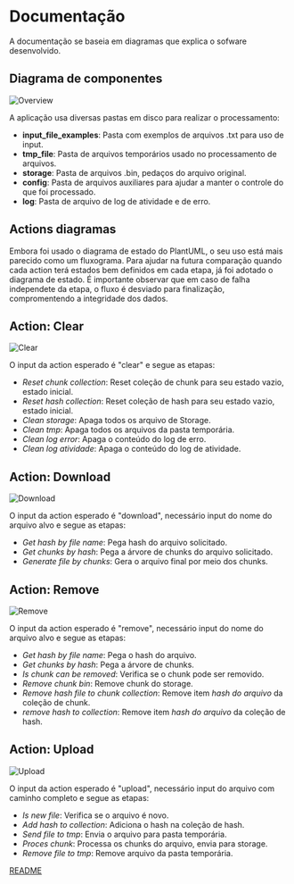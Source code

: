 # Documentação
A documentação se baseia em diagramas que explica o sofware desenvolvido.

## Diagrama de componentes
![Overview](./out_application/doc/component-overview.png "overview")

A aplicação usa diversas pastas em disco para realizar o processamento:
- **input_file_examples**: Pasta com exemplos de arquivos .txt para uso de input.
- **tmp_file**: Pasta de arquivos temporários usado no processamento de arquivos.
- **storage**: Pasta de arquivos .bin, pedaços do arquivo original.
- **config**: Pasta de arquivos auxiliares para ajudar a manter o controle do que foi processado.
- **log**: Pasta de arquivo de log de atividade e de erro.

## Actions diagramas
Embora foi usado o diagrama de estado do PlantUML, o seu uso está mais parecido como um fluxograma. Para ajudar na futura comparação quando cada action terá estados bem definidos em cada etapa, já foi adotado o diagrama de estado. É importante observar que em caso de falha independete da etapa, o fluxo é desviado para finalização, compromentendo a integridade dos dados.

## Action: Clear
![Clear](./out_application/doc/state-action-clear.png "action clear")

O input da action esperado é "clear" e segue as etapas:
- *Reset chunk collection*: Reset coleção de chunk para seu estado vazio, estado inicial.
- *Reset hash collection*: Reset coleção de hash para seu estado vazio, estado inicial.
- *Clean storage*: Apaga todos os arquivo de Storage.
- *Clean tmp*: Apaga todos os arquivos da pasta temporária.
- *Clean log error*: Apaga o conteúdo do log de erro.
- *Clean log atividade*: Apaga o conteúdo do log de atividade.

## Action: Download
![Download](./out_application/doc/state-action-download.png "action download")

O input da action esperado é "download", necessário input do nome do arquivo alvo e segue as etapas:
- *Get hash by file name*: Pega hash do arquivo solicitado.
- *Get chunks by hash*: Pega a árvore de chunks do arquivo solicitado.
- *Generate file by chunks*: Gera o arquivo final por meio dos chunks.

## Action: Remove
![Remove](./out_application/doc/state-action-remove.png "action remove")

O input da action esperado é "remove", necessário input do nome do arquivo alvo e segue as etapas:
- *Get hash by file name*: Pega o hash do arquivo.
- *Get chunks by hash*: Pega a árvore de chunks.
- *Is chunk can be removed*: Verifica se o chunk pode ser removido.
- *Remove chunk bin*: Remove chunk do storage.
- *Remove hash file to chunk collection*: Remove item _hash do arquivo_ da coleção de chunk.
- *remove hash to collection*: Remove item _hash do arquivo_ da coleção de hash.

## Action: Upload
![Upload](./out_application/doc/state-action-upload.png "action upload")

O input da action esperado é "upload", necessário input do arquivo com caminho completo e segue as etapas:
- *Is new file*: Verifica se o arquivo é novo.
- *Add hash to collection*: Adiciona o hash na coleção de hash.
- *Send file to tmp*: Envia o arquivo para pasta temporária.
- *Proces chunk*: Processa os chunks do arquivo, envia para storage.
- *Remove file to tmp*: Remove arquivo da pasta temporária.

[README](./README.md)